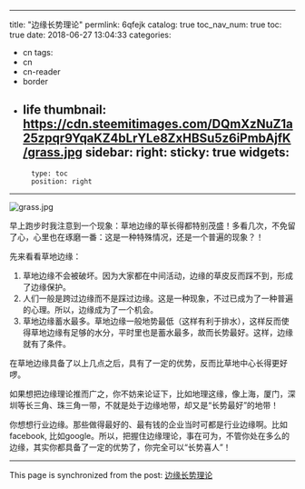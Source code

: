 
---
title: "边缘长势理论"
permlink: 6qfejk
catalog: true
toc_nav_num: true
toc: true
date: 2018-06-27 13:04:33
categories:
- cn
tags:
- cn
- cn-reader
- border
- life
thumbnail: https://cdn.steemitimages.com/DQmXzNuZ1a25zpqr9YqaKZ4bLrYLe8ZxHBSu5z6iPmbAjfK/grass.jpg
sidebar:
    right:
        sticky: true
widgets:
    -
        type: toc
        position: right
---


![grass.jpg](https://cdn.steemitimages.com/DQmXzNuZ1a25zpqr9YqaKZ4bLrYLe8ZxHBSu5z6iPmbAjfK/grass.jpg)

早上跑步时我注意到一个现象：草地边缘的草长得都特别茂盛！多看几次，不免留了心，心里也在琢磨一番：这是一种特殊情况，还是一个普遍的现象？！

先来看看草地边缘：
1. 草地边缘不会被破坏。因为大家都在中间活动，边缘的草皮反而踩不到，形成了边缘保护。
2. 人们一般是跨过边缘而不是踩过边缘。这是一种现象，不过已成为了一种普遍的心理。所以，边缘成为了一个机会。
3. 草地边缘蓄水最多。草地边缘一般地势最低（这样有利于排水），这样反而使得草地边缘有足够的水分，平时里也是蓄水最多，故而长势最好。这样，边缘就有了条件。

在草地边缘具备了以上几点之后，具有了一定的优势，反而比草地中心长得更好啰。

如果想把边缘理论推而广之，你不妨来论证下，比如地理这缘，像上海，厦门，深圳等长三角、珠三角一带，不就是处于边缘地带，却又是“长势最好”的地带！

你想想行业边缘。那些做得最好的、最有钱的企业当时可都是行业边缘啊。比如facebook, 比如google。所以，把握住边缘理论，事在可为，不管你处在多么的边缘，其实你都具备了一定的优势了，你完全可以“长势喜人”！

- - -

This page is synchronized from the post: [边缘长势理论](https://steemit.com/@lemooljiang/6qfejk)
